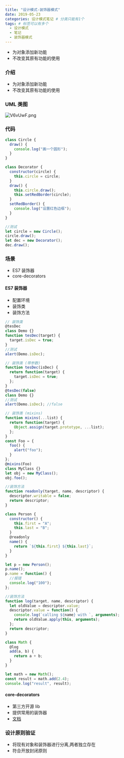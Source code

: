 ```yaml
---
title: "设计模式-装饰器模式"
date: 2019-05-23
categories: 设计模式笔记 # 分类只能有1个
tags: # 标签可以有多个
  - 设计模式
  - 笔记
  - 装饰器模式
---
```


- 为对象添加新功能
- 不改变其原有功能的使用

<!-- more -->

### 介绍

- 为对象添加新功能
- 不改变其原有功能的使用

### UML 类图

![V6vUwF.png](https://s2.ax1x.com/2019/06/10/V6vUwF.png)

### 代码

```javascript
class Circle {
  draw() {
    console.log("画一个圆形");
  }
}

class Decorator {
  constructor(circle) {
    this.circle = circle;
  }
  draw() {
    this.circle.draw();
    this.setRedBorder(circle);
  }
  setRedBorder() {
    console.log("设置红色边框");
  }
}

//测试
let circle = new Circle();
circle.draw();
let dec = new Decorator();
dec.draw();
```

### 场景

- ES7 装饰器
- core-decorators

#### ES7 装饰器

- 配置环境
- 装饰类
- 装饰方法

```javascript
// 装饰类
@tesDec
class Demo {}
function tesDec(target) {
  target.isDec = true;
}
//测试
alert(Demo.isDec);
```

```javascript
// 装饰类 (带参数)
function tesDec(isDec) {
  return function(target) {
    target.isDec = true;
  };
}
@tesDec(false)
class Demo {}
//测试
alert(Demo.isDec); //false
```

```javascript
// 装饰类 (mixins)
function mixins(...list) {
  return function(target) {
    Object.assign(target.prototype, ...list);
  };
}
const Foo = {
  foo() {
    alert("foo");
  }
};
@mixins(Foo)
class MyClass {}
let obj = new MyClass();
obj.foo();
```

```javascript
//装饰方法
function readonly(target, name, descriptor) {
  descriptor.writable = false;
  return descriptor;
}

class Person {
  constructor() {
    this.first = "A";
    this.last = "B";
  }
  @readonly
  name() {
    return `${this.first} ${this.last}`;
  }
}

let p = new Person();
p.name();
p.name = function() {
  //报错
  console.log("100");
};
```

```javascript
//装饰方法
function log(target, name, descriptor) {
  let oldValue = descriptor.value;
  descriptor.value = function() {
    console.log(`calling ${name} with `, arguments);
    return oldValue.apply(this, arguments);
  };
  return descriptor;
}

class Math {
  @log
  add(a, b) {
    return a + b;
  }
}

let math = new Math();
const result = math.add(2.4);
console.log("result", result);
```

#### core-decorators

- 第三方开源 lib
- 提供常用的装饰器
- [文档](https://github.com/jayphelps/core-decorators)

### 设计原则验证

- 将现有对象和装饰器进行分离,两者独立存在
- 符合开放封闭原则
